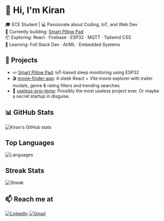 # 👋 Hi, I'm Kiran

🎓 ECE Student | 💻 Passionate about Coding, IoT, and Web Dev  
🚀 Currently building: [Smart Pillow Pad](https://github.com/krn-sm/smartpillowpad)  
📦 Exploring: React · Firebase · ESP32 · MQTT · Tailwind CSS  
🌱 Learning: Full Stack Dev · AI/ML · Embedded Systems

## 🔨 Projects
- 💤 [Smart Pillow Pad](https://github.com/krn-sm/smartpillowpad): IoT-based sleep monitoring using ESP32
- 🎬 [movie-finder-app](https://github.com/krn-sm/my-first-react-app): A sleek React + Vite movie explorer with trailer modals, genre & rating filters and trending searches
- 🔮 [useless-proj-temp](https://github.com/krn-sm/useless-proj-temp): Possibly the most useless project ever. Or maybe a secret startup in disguise.
<!--- 🌐 [Portfolio Website](https://github.com/krn-sm/portfolio): Personal portfolio built with React + Vite-->

## 📊 GitHub Stats
![Kiran's GitHub stats](https://github-readme-stats.vercel.app/api?username=krn-sm&show_icons=true&theme=radical)

## Top Languages
![Languages](https://github-readme-stats.vercel.app/api/top-langs/?username=krn-sm)

## Streak Stats

![Streak](https://github-readme-streak-stats.herokuapp.com/?user=krn-sm)

## 📫 Reach me at
[![LinkedIn](https://img.shields.io/badge/LinkedIn-blue?logo=linkedin)](https://linkedin.com/in/kiran-s-m-here)
[![Gmail](https://img.shields.io/badge/Gmail-red?logo=gmail&logoColor=white)](mailto:your.kiranmanikkath20@gmail.com)


<!--
- 🔭 I’m currently working on ...
- 🌱 I’m currently learning ...
- 👯 I’m looking to collaborate on ...
- 🤔 I’m looking for help with ...
- 💬 Ask me about ...
- 📫 How to reach me: ...
- 😄 Pronouns: ...
- ⚡ Fun fact: ...
-->
